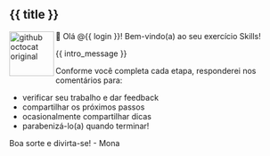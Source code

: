 ## {{ title }}

<img alt="github octocat original" src="https://octodex.github.com/images/original.png" align="left" height="80px" />

👋 Olá @{{ login }}! Bem-vindo(a) ao seu exercício Skills!

{{ intro_message }}

Conforme você completa cada etapa, responderei nos comentários para:

- verificar seu trabalho e dar feedback
- compartilhar os próximos passos
- ocasionalmente compartilhar dicas
- parabenizá-lo(a) quando terminar!

Boa sorte e divirta-se!
\- Mona
